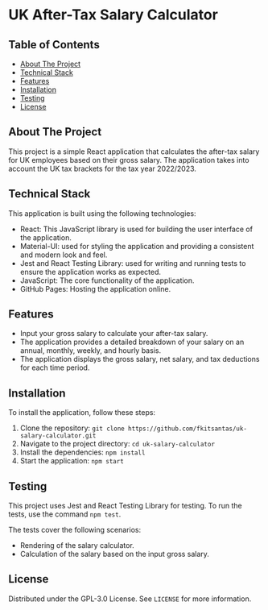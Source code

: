 # UK After-Tax Salary Calculator

## Table of Contents
- [About The Project](#about-the-project)
- [Technical Stack](#technical-stack)
- [Features](#features)
- [Installation](#installation)
- [Testing](#testing)
- [License](#license)

## About The Project

This project is a simple React application that calculates the after-tax salary for UK employees based on their gross salary. The application takes into account the UK tax brackets for the tax year 2022/2023.

## Technical Stack

This application is built using the following technologies:

- React: This JavaScript library is used for building the user interface of the application. 
- Material-UI: used for styling the application and providing a consistent and modern look and feel.
- Jest and React Testing Library: used for writing and running tests to ensure the application works as expected.
- JavaScript: The core functionality of the application.
- GitHub Pages: Hosting the application online.

## Features

- Input your gross salary to calculate your after-tax salary.
- The application provides a detailed breakdown of your salary on an annual, monthly, weekly, and hourly basis.
- The application displays the gross salary, net salary, and tax deductions for each time period.

## Installation

To install the application, follow these steps:

1. Clone the repository: `git clone https://github.com/fkitsantas/uk-salary-calculator.git`
2. Navigate to the project directory: `cd uk-salary-calculator`
3. Install the dependencies: `npm install`
4. Start the application: `npm start`

## Testing

This project uses Jest and React Testing Library for testing. To run the tests, use the command `npm test`.

The tests cover the following scenarios:

- Rendering of the salary calculator.
- Calculation of the salary based on the input gross salary.

## License

Distributed under the GPL-3.0 License. See `LICENSE` for more information.
